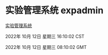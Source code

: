 # 实验管理系统 expadmin
[实验管理系统](http://27.19.33.125:56808/expadmin-782313d2-e1b1-4ea7-932e-3a55e6a1a4d0/)

2022年 10月 12日 星期三 16:10:02 CST

2022年 10月 12日 星期三 08:10:02 GMT
